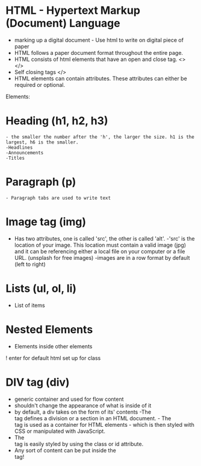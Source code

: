 # HTML - Hypertext Markup (Document) Language
- marking up a digital document - Use html to write on digital piece of paper
- HTML follows a paper document format throughout the entire page.
- HTML consists of html elements that have an open and close tag. <> </>
- Self closing tags </>
- HTML elements can contain attributes. These attributes can either be required or optional.

Elements:
  # Heading (h1, h2, h3)
    - the smaller the number after the 'h', the larger the size. h1 is the largest, h6 is the smaller.
    -Headlines
    -Announcements
    -Titles

   # Paragraph (p)
    - Paragraph tabs are used to write text

   # Image tag (img)
   - Has two attributes, one is called 'src', the other is called 'alt'.
   -'src' is the location of your image. This location must contain a valid image (jpg) and it can be referencing either a local file on your computer or a file URL. (unsplash for free images)
   -images are in a row format by default (left to right)

   # Lists (ul, ol, li)
   - List of items

   # Nested Elements
   - Elements inside other elements

   ! enter for default html set up for class

   # DIV tag (div)
   - generic container and used for flow content
   - shouldn't change the appearance of what is inside of it
   - by default, a div takes on the form of its' contents
   -The <div> tag defines a division or a section in an HTML document.
    - The <div> tag is used as a container for HTML elements - which is then styled with CSS or manipulated with JavaScript.
  - The <div> tag is easily styled by using the class or id attribute.
  - Any sort of content can be put inside the <div> tag! 